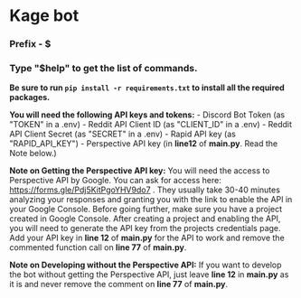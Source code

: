 # Kage bot
### Prefix - $

### Type "$help" to get the list of commands.

**Be sure to run `pip install -r requirements.txt` to install all the required packages.**


**You will need the following API keys and tokens:**
	- Discord Bot Token (as "TOKEN" in a .env)
	- Reddit API Client ID (as "CLIENT_ID" in a .env)
	- Reddit API Client Secret (as "SECRET" in a .env)
	- Rapid API key (as "RAPID_API_KEY")
	- Perspective API key (in **line12** of **main.py**. Read the Note below.)


**Note on Getting the Perspective API key:** You will need the access to Perspective API by Google. You can ask for access here: https://forms.gle/Pdj5KitPgoYHV9do7 . They usually take 30-40 minutes analyzing your responses and granting you with the link to enable the API in your Google Console. Before going further, make sure you have a project created in Google Console. After creating a project and enabling the API, you will need to generate the API key from the projects credentials page. Add your API key in **line 12** of **main.py** for the API to work and remove the commented function call on **line 77** of **main.py**. 


**Note on Developing without the Perspective API:** If you want to develop the bot without getting the Perspective API, just leave **line 12** in **main.py** as it is and never remove the comment on **line 77** of **main.py**.
